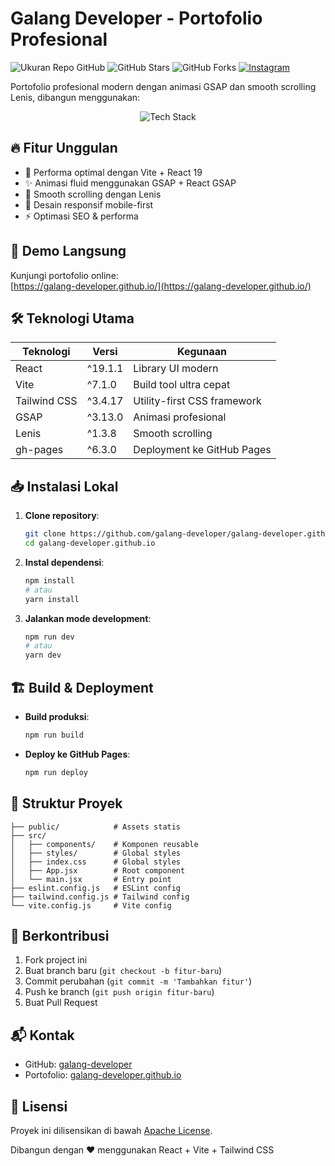 # Galang Developer - Portofolio Profesional

![Ukuran Repo GitHub](https://img.shields.io/github/repo-size/galang-developer/galang-developer.github.io)
![GitHub Stars](https://img.shields.io/github/stars/galang-developer/galang-developer.github.io?style=social)
![GitHub Forks](https://img.shields.io/github/forks/galang-developer/galang-developer.github.io?style=social)
[![Instagram](https://img.shields.io/badge/Instagram-Follow_@sai.satoruu-E4405F?style=social&logo=instagram)](https://www.instagram.com/sai.satoruu/)

Portofolio profesional modern dengan animasi GSAP dan smooth scrolling Lenis, dibangun menggunakan:

<p align="center">
  <img src="https://skillicons.dev/icons?i=react,vite,tailwind,git,github" alt="Tech Stack">
</p>

## 🔥 Fitur Unggulan

- 🚀 Performa optimal dengan Vite + React 19
- ✨ Animasi fluid menggunakan GSAP + React GSAP
- 📜 Smooth scrolling dengan Lenis
- 📱 Desain responsif mobile-first
- ⚡ Optimasi SEO & performa

## 🚀 Demo Langsung

Kunjungi portofolio online:  
[https://galang-developer.github.io/](https://galang-developer.github.io/)

## 🛠 Teknologi Utama

| Teknologi       | Versi    | Kegunaan                     |
|-----------------|----------|------------------------------|
| React           | ^19.1.1  | Library UI modern            |
| Vite            | ^7.1.0   | Build tool ultra cepat       |
| Tailwind CSS    | ^3.4.17  | Utility-first CSS framework  |
| GSAP            | ^3.13.0  | Animasi profesional          |
| Lenis           | ^1.3.8   | Smooth scrolling            |
| gh-pages        | ^6.3.0   | Deployment ke GitHub Pages   |

## 📥 Instalasi Lokal

1. **Clone repository**:
   ```bash
   git clone https://github.com/galang-developer/galang-developer.github.io.git
   cd galang-developer.github.io
   ```

2. **Instal dependensi**:
   ```bash
   npm install
   # atau
   yarn install
   ```

3. **Jalankan mode development**:
   ```bash
   npm run dev
   # atau
   yarn dev
   ```

## 🏗️ Build & Deployment

- **Build produksi**:
  ```bash
  npm run build
  ```

- **Deploy ke GitHub Pages**:
  ```bash
  npm run deploy
  ```

## 🧩 Struktur Proyek

```
├── public/            # Assets statis
├── src/
│   ├── components/    # Komponen reusable
│   ├── styles/        # Global styles
│   ├── index.css      # Global styles
│   ├── App.jsx        # Root component
│   └── main.jsx       # Entry point
├── eslint.config.js   # ESLint config
├── tailwind.config.js # Tailwind config
└── vite.config.js     # Vite config
```

## 🤝 Berkontribusi

1. Fork project ini
2. Buat branch baru (`git checkout -b fitur-baru`)
3. Commit perubahan (`git commit -m 'Tambahkan fitur'`)
4. Push ke branch (`git push origin fitur-baru`)
5. Buat Pull Request

## 📬 Kontak

- GitHub: [galang-developer](https://github.com/galang-developer)
- Portofolio: [galang-developer.github.io](https://galang-developer.github.io)

## 📜 Lisensi

Proyek ini dilisensikan di bawah [Apache License](LICENSE).

Dibangun dengan ❤️ menggunakan React + Vite + Tailwind CSS